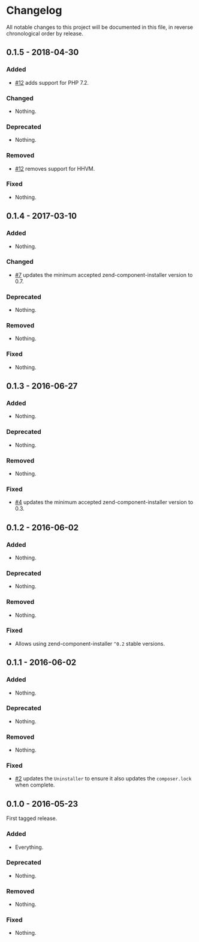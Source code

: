# Changelog

All notable changes to this project will be documented in this file, in reverse chronological order by release.

## 0.1.5 - 2018-04-30

### Added

- [#12](https://github.com/zendframework/zend-skeleton-installer/pull/12) adds support for PHP 7.2.

### Changed

- Nothing.

### Deprecated

- Nothing.

### Removed

- [#12](https://github.com/zendframework/zend-skeleton-installer/pull/12) removes support for HHVM.

### Fixed

- Nothing.

## 0.1.4 - 2017-03-10

### Added

- Nothing.

### Changed

- [#7](https://github.com/zendframework/zend-skeleton-installer/pull/7) updates
  the minimum accepted zend-component-installer version to 0.7.

### Deprecated

- Nothing.

### Removed

- Nothing.

### Fixed

- Nothing.

## 0.1.3 - 2016-06-27

### Added

- Nothing.

### Deprecated

- Nothing.

### Removed

- Nothing.

### Fixed

- [#4](https://github.com/zendframework/zend-skeleton-installer/pull/4) updates
  the minimum accepted zend-component-installer version to 0.3.

## 0.1.2 - 2016-06-02

### Added

- Nothing.

### Deprecated

- Nothing.

### Removed

- Nothing.

### Fixed

- Allows using zend-component-installer `^0.2` stable versions.

## 0.1.1 - 2016-06-02

### Added

- Nothing.

### Deprecated

- Nothing.

### Removed

- Nothing.

### Fixed

- [#2](https://github.com/zendframework/zend-skeleton-installer/pull/2) updates
  the `Uninstaller` to ensure it also updates the `composer.lock` when complete.

## 0.1.0 - 2016-05-23

First tagged release.

### Added

- Everything.

### Deprecated

- Nothing.

### Removed

- Nothing.

### Fixed

- Nothing.
